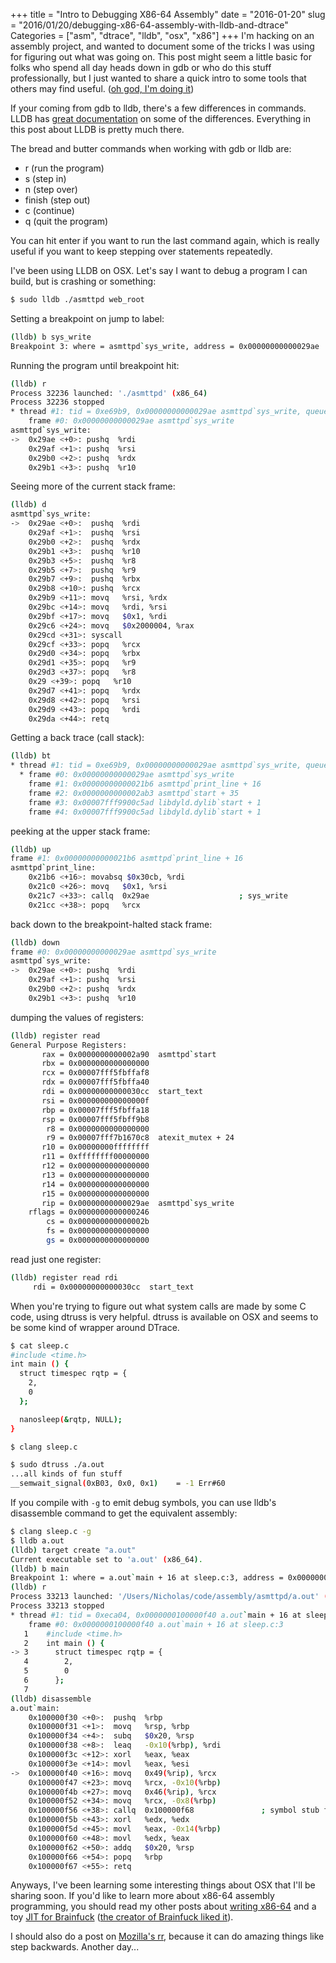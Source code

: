 +++
title = "Intro to Debugging X86-64 Assembly"
date = "2016-01-20"
slug = "2016/01/20/debugging-x86-64-assembly-with-lldb-and-dtrace"
Categories = ["asm", "dtrace", "lldb", "osx", "x86"]
+++
I'm hacking on an assembly project, and wanted to document some of the tricks I
was using for figuring out what was going on.  This post might seem a little
basic for folks who spend all day heads down in gdb or who do this stuff
professionally, but I just wanted to share a quick intro to some tools that
others may find useful.
([oh god, I'm doing it](https://pchiusano.github.io/2014-10-11/defensive-writing.html))

If your coming from gdb to lldb, there's a few differences in commands.  LLDB
has
[great documentation](http://lldb.llvm.org/lldb-gdb.html)
on some of the differences. Everything in this post about LLDB is pretty much
there.

The bread and butter commands when working with gdb or lldb are:

* r (run the program)
* s (step in)
* n (step over)
* finish (step out)
* c (continue)
* q (quit the program)

You can hit enter if you want to run the last command again, which is really
useful if you want to keep stepping over statements repeatedly.

I've been using LLDB on OSX.  Let's say I want to debug a program I can build,
but is crashing or something:
```sh
$ sudo lldb ./asmttpd web_root
```
Setting a breakpoint on jump to label:
```sh
(lldb) b sys_write
Breakpoint 3: where = asmttpd`sys_write, address = 0x00000000000029ae
```
Running the program until breakpoint hit:
```sh
(lldb) r
Process 32236 launched: './asmttpd' (x86_64)
Process 32236 stopped
* thread #1: tid = 0xe69b9, 0x00000000000029ae asmttpd`sys_write, queue = 'com.apple.main-thread', stop reason = breakpoint 3.1
    frame #0: 0x00000000000029ae asmttpd`sys_write
asmttpd`sys_write:
->  0x29ae <+0>: pushq  %rdi
    0x29af <+1>: pushq  %rsi
    0x29b0 <+2>: pushq  %rdx
    0x29b1 <+3>: pushq  %r10
```
Seeing more of the current stack frame:
```sh
(lldb) d
asmttpd`sys_write:
->  0x29ae <+0>:  pushq  %rdi
    0x29af <+1>:  pushq  %rsi
    0x29b0 <+2>:  pushq  %rdx
    0x29b1 <+3>:  pushq  %r10
    0x29b3 <+5>:  pushq  %r8
    0x29b5 <+7>:  pushq  %r9
    0x29b7 <+9>:  pushq  %rbx
    0x29b8 <+10>: pushq  %rcx
    0x29b9 <+11>: movq   %rsi, %rdx
    0x29bc <+14>: movq   %rdi, %rsi
    0x29bf <+17>: movq   $0x1, %rdi
    0x29c6 <+24>: movq   $0x2000004, %rax
    0x29cd <+31>: syscall
    0x29cf <+33>: popq   %rcx
    0x29d0 <+34>: popq   %rbx
    0x29d1 <+35>: popq   %r9
    0x29d3 <+37>: popq   %r8
    0x29 <+39>: popq   %r10
    0x29d7 <+41>: popq   %rdx
    0x29d8 <+42>: popq   %rsi
    0x29d9 <+43>: popq   %rdi
    0x29da <+44>: retq
```
Getting a back trace (call stack):
```sh
(lldb) bt
* thread #1: tid = 0xe69b9, 0x00000000000029ae asmttpd`sys_write, queue = 'com.apple.main-thread', stop reason = breakpoint 3.1
  * frame #0: 0x00000000000029ae asmttpd`sys_write
    frame #1: 0x00000000000021b6 asmttpd`print_line + 16
    frame #2: 0x0000000000002ab3 asmttpd`start + 35
    frame #3: 0x00007fff9900c5ad libdyld.dylib`start + 1
    frame #4: 0x00007fff9900c5ad libdyld.dylib`start + 1
```
peeking at the upper stack frame:
```sh
(lldb) up
frame #1: 0x00000000000021b6 asmttpd`print_line + 16
asmttpd`print_line:
    0x21b6 <+16>: movabsq $0x30cb, %rdi
    0x21c0 <+26>: movq   $0x1, %rsi
    0x21c7 <+33>: callq  0x29ae                    ; sys_write
    0x21cc <+38>: popq   %rcx
```
back down to the breakpoint-halted stack frame:
```sh
(lldb) down
frame #0: 0x00000000000029ae asmttpd`sys_write
asmttpd`sys_write:
->  0x29ae <+0>: pushq  %rdi
    0x29af <+1>: pushq  %rsi
    0x29b0 <+2>: pushq  %rdx
    0x29b1 <+3>: pushq  %r10
```
dumping the values of registers:
```sh
(lldb) register read
General Purpose Registers:
       rax = 0x0000000000002a90  asmttpd`start
       rbx = 0x0000000000000000
       rcx = 0x00007fff5fbffaf8
       rdx = 0x00007fff5fbffa40
       rdi = 0x00000000000030cc  start_text
       rsi = 0x000000000000000f
       rbp = 0x00007fff5fbffa18
       rsp = 0x00007fff5fbff9b8
        r8 = 0x0000000000000000
        r9 = 0x00007fff7b1670c8  atexit_mutex + 24
       r10 = 0x00000000ffffffff
       r11 = 0xffffffff00000000
       r12 = 0x0000000000000000
       r13 = 0x0000000000000000
       r14 = 0x0000000000000000
       r15 = 0x0000000000000000
       rip = 0x00000000000029ae  asmttpd`sys_write
    rflags = 0x0000000000000246
        cs = 0x000000000000002b
        fs = 0x0000000000000000
        gs = 0x0000000000000000
```
read just one register:
```sh
(lldb) register read rdi
     rdi = 0x00000000000030cc  start_text
```
When you're trying to figure out what system calls are made by some C code,
using dtruss is very helpful.  dtruss is available on OSX and seems to be some
kind of wrapper around DTrace.
```sh
$ cat sleep.c
#include <time.h>
int main () {
  struct timespec rqtp = {
    2,
    0
  };

  nanosleep(&rqtp, NULL);
}

$ clang sleep.c

$ sudo dtruss ./a.out
...all kinds of fun stuff
__semwait_signal(0xB03, 0x0, 0x1)    = -1 Err#60
```
If you compile with `-g` to emit debug symbols, you can use lldb's disassemble
command to get the equivalent assembly:
```sh
$ clang sleep.c -g
$ lldb a.out
(lldb) target create "a.out"
Current executable set to 'a.out' (x86_64).
(lldb) b main
Breakpoint 1: where = a.out`main + 16 at sleep.c:3, address = 0x0000000100000f40
(lldb) r
Process 33213 launched: '/Users/Nicholas/code/assembly/asmttpd/a.out' (x86_64)
Process 33213 stopped
* thread #1: tid = 0xeca04, 0x0000000100000f40 a.out`main + 16 at sleep.c:3, queue = 'com.apple.main-thread', stop reason = breakpoint 1.1
    frame #0: 0x0000000100000f40 a.out`main + 16 at sleep.c:3
   1    #include <time.h>
   2    int main () {
-> 3      struct timespec rqtp = {
   4        2,
   5        0
   6      };
   7
(lldb) disassemble
a.out`main:
    0x100000f30 <+0>:  pushq  %rbp
    0x100000f31 <+1>:  movq   %rsp, %rbp
    0x100000f34 <+4>:  subq   $0x20, %rsp
    0x100000f38 <+8>:  leaq   -0x10(%rbp), %rdi
    0x100000f3c <+12>: xorl   %eax, %eax
    0x100000f3e <+14>: movl   %eax, %esi
->  0x100000f40 <+16>: movq   0x49(%rip), %rcx
    0x100000f47 <+23>: movq   %rcx, -0x10(%rbp)
    0x100000f4b <+27>: movq   0x46(%rip), %rcx
    0x100000f52 <+34>: movq   %rcx, -0x8(%rbp)
    0x100000f56 <+38>: callq  0x100000f68               ; symbol stub for: nanosleep
    0x100000f5b <+43>: xorl   %edx, %edx
    0x100000f5d <+45>: movl   %eax, -0x14(%rbp)
    0x100000f60 <+48>: movl   %edx, %eax
    0x100000f62 <+50>: addq   $0x20, %rsp
    0x100000f66 <+54>: popq   %rbp
    0x100000f67 <+55>: retq
```

Anyways, I've been learning some interesting things about OSX that I'll be
sharing soon. If you'd like to learn more about x86-64 assembly programming,
you should read my other posts about
[writing x86-64](/blog/2014/04/18/lets-write-some-x86-64/)
and a toy
[JIT for Brainfuck](/blog/2015/05/25/interpreter-compiler-jit/)
([the creator of Brainfuck liked it](https://www.reddit.com/r/programming/comments/377ov9/interpreter_compiler_jit/crkkrz4)).

I should also do a post on
[Mozilla's rr](http://rr-project.org/),
because it can do amazing things like step backwards.  Another day...

